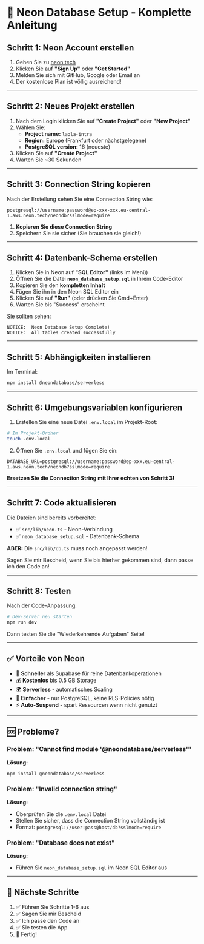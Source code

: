 # 🚀 Neon Database Setup - Komplette Anleitung

## Schritt 1: Neon Account erstellen

1. Gehen Sie zu [neon.tech](https://neon.tech)
2. Klicken Sie auf **"Sign Up"** oder **"Get Started"**
3. Melden Sie sich mit GitHub, Google oder Email an
4. Der kostenlose Plan ist völlig ausreichend!

---

## Schritt 2: Neues Projekt erstellen

1. Nach dem Login klicken Sie auf **"Create Project"** oder **"New Project"**
2. Wählen Sie:
   - **Project name:** `laola-intra`
   - **Region:** Europe (Frankfurt oder nächstgelegene)
   - **PostgreSQL version:** 16 (neueste)
3. Klicken Sie auf **"Create Project"**
4. Warten Sie ~30 Sekunden

---

## Schritt 3: Connection String kopieren

Nach der Erstellung sehen Sie eine Connection String wie:
```
postgresql://username:password@ep-xxx-xxx.eu-central-1.aws.neon.tech/neondb?sslmode=require
```

1. **Kopieren Sie diese Connection String**
2. Speichern Sie sie sicher (Sie brauchen sie gleich!)

---

## Schritt 4: Datenbank-Schema erstellen

1. Klicken Sie in Neon auf **"SQL Editor"** (links im Menü)
2. Öffnen Sie die Datei **`neon_database_setup.sql`** in Ihrem Code-Editor
3. Kopieren Sie den **kompletten Inhalt**
4. Fügen Sie ihn in den Neon SQL Editor ein
5. Klicken Sie auf **"Run"** (oder drücken Sie Cmd+Enter)
6. Warten Sie bis "Success" erscheint

Sie sollten sehen:
```
NOTICE:  Neon Database Setup Complete!
NOTICE:  All tables created successfully
```

---

## Schritt 5: Abhängigkeiten installieren

Im Terminal:

```bash
npm install @neondatabase/serverless
```

---

## Schritt 6: Umgebungsvariablen konfigurieren

1. Erstellen Sie eine neue Datei `.env.local` im Projekt-Root:

```bash
# Im Projekt-Ordner
touch .env.local
```

2. Öffnen Sie `.env.local` und fügen Sie ein:

```env
DATABASE_URL=postgresql://username:password@ep-xxx.eu-central-1.aws.neon.tech/neondb?sslmode=require
```

**Ersetzen Sie die Connection String mit Ihrer echten von Schritt 3!**

---

## Schritt 7: Code aktualisieren

Die Dateien sind bereits vorbereitet:
- ✅ `src/lib/neon.ts` - Neon-Verbindung
- ✅ `neon_database_setup.sql` - Datenbank-Schema

**ABER:** Die `src/lib/db.ts` muss noch angepasst werden!

Sagen Sie mir Bescheid, wenn Sie bis hierher gekommen sind, dann passe ich den Code an!

---

## Schritt 8: Testen

Nach der Code-Anpassung:

```bash
# Dev-Server neu starten
npm run dev
```

Dann testen Sie die "Wiederkehrende Aufgaben" Seite!

---

## ✅ Vorteile von Neon

- 🚀 **Schneller** als Supabase für reine Datenbankoperationen
- 💰 **Kostenlos** bis 0.5 GB Storage
- 🌍 **Serverless** - automatisches Scaling
- 🔧 **Einfacher** - nur PostgreSQL, keine RLS-Policies nötig
- ⚡ **Auto-Suspend** - spart Ressourcen wenn nicht genutzt

---

## 🆘 Probleme?

### Problem: "Cannot find module '@neondatabase/serverless'"
**Lösung:**
```bash
npm install @neondatabase/serverless
```

### Problem: "Invalid connection string"
**Lösung:** 
- Überprüfen Sie die `.env.local` Datei
- Stellen Sie sicher, dass die Connection String vollständig ist
- Format: `postgresql://user:pass@host/db?sslmode=require`

### Problem: "Database does not exist"
**Lösung:**
- Führen Sie `neon_database_setup.sql` im Neon SQL Editor aus

---

## 📝 Nächste Schritte

1. ✅ Führen Sie Schritte 1-6 aus
2. ✅ Sagen Sie mir Bescheid
3. ✅ Ich passe den Code an
4. ✅ Sie testen die App
5. 🎉 Fertig!
